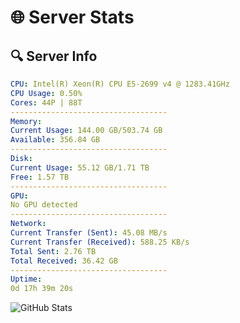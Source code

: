 # 🌐 Server Stats
## 🔍 Server Info
```yaml
CPU: Intel(R) Xeon(R) CPU E5-2699 v4 @ 1283.41GHz
CPU Usage: 0.50%
Cores: 44P | 88T
-----------------------------------
Memory:
Current Usage: 144.00 GB/503.74 GB
Available: 356.84 GB
-----------------------------------
Disk:
Current Usage: 55.12 GB/1.71 TB
Free: 1.57 TB
-----------------------------------
GPU:
No GPU detected
-----------------------------------
Network:
Current Transfer (Sent): 45.08 MB/s
Current Transfer (Received): 588.25 KB/s
Total Sent: 2.76 TB
Total Received: 36.42 GB
-----------------------------------
Uptime:
0d 17h 39m 20s
```
![GitHub Stats](https://img.shields.io/badge/Updated-2025-03-08_15:02:09-blue)